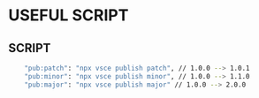 # USEFUL SCRIPT


## SCRIPT
```bash
    "pub:patch": "npx vsce publish patch", // 1.0.0 --> 1.0.1
    "pub:minor": "npx vsce publish minor", // 1.0.0 --> 1.1.0
    "pub:major": "npx vsce publish major" // 1.0.0 --> 2.0.0
```